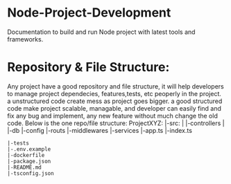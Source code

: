 # Node-Project-Development
Documentation to build and run Node project with latest tools and frameworks.

# Repository & File Structure:
Any project have a good repository and file structure, it will help developers to manage project dependecies, features,tests, etc peoperly in the project. a unstructured code create mess as project goes bigger. a good structured code make project scalable, managable, and developer can easily find and fix any bug and implement, any new feature without much change the old code.
Below is the one repo/file structure:
ProjectXYZ:
    |-src:
   |    |-controllers
   |    |-db
      |-config
       |-routs
        |-middlewares
        |-services
        |-app.ts
        |-index.ts
        
    |-tests
    |-.env.example
    |-dockerfile
    |-package.json
    |-README.md
    |-tsconfig.json
